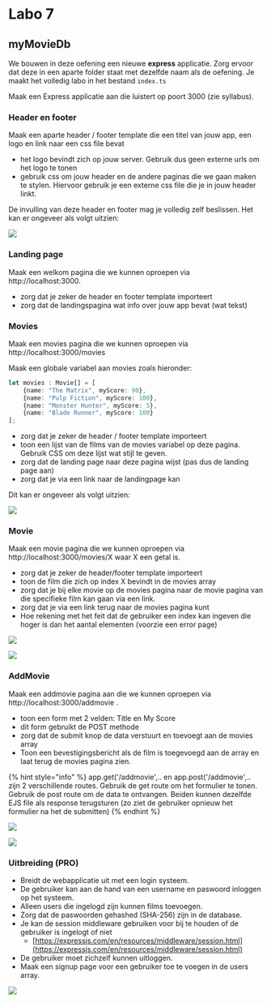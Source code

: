 # Labo 7

## myMovieDb

We bouwen in deze oefening een nieuwe **express** applicatie. Zorg ervoor dat deze in een aparte folder staat met dezelfde naam als de oefening. Je maakt het volledig labo in het bestand `index.ts`

Maak een Express applicatie aan die luistert op poort 3000 (zie syllabus).

### Header en footer

Maak een aparte header / footer template die een titel van jouw app, een logo en link naar een css file bevat

* het logo bevindt zich op jouw server. Gebruik dus geen externe urls om het logo te tonen
* gebruik css om jouw header en de andere paginas die we gaan maken te stylen. Hiervoor gebruik je een externe css file die je in jouw header linkt.

De invulling van deze header en footer mag je volledig zelf beslissen. Het kan er ongeveer als volgt uitzien:

![](<../.gitbook/assets/Screenshot 2022-03-21 at 13.38.30.png>)

### Landing page

Maak een welkom pagina die we kunnen oproepen via http://localhost:3000.&#x20;

* zorg dat je zeker de header en footer template importeert
* zorg dat de landingspagina wat info over jouw app bevat (wat tekst)

### Movies

Maak een movies pagina die we kunnen oproepen via http://localhost:3000/movies

Maak een globale variabel aan movies zoals hieronder:

```typescript
let movies : Movie[] = [
    {name: "The Matrix", myScore: 90},
    {name: "Pulp Fiction", myScore: 100},
    {name: "Monster Hunter", myScore: 5},
    {name: "Blade Runner", myScore: 100}
];
```

* zorg dat je zeker de header / footer template importeert
* toon een lijst van de films van de movies variabel op deze pagina. Gebruik CSS om deze lijst wat stijl te geven.
* zorg dat de landing page naar deze pagina wijst (pas dus de landing page aan)
* zorg dat je via een link naar de landingpage kan

Dit kan er ongeveer als volgt uitzien:

![](<../.gitbook/assets/Screenshot 2022-03-21 at 13.51.08.png>)



### Movie

Maak een movie pagina die we kunnen oproepen via http://localhost:3000/movies/X waar X een getal is.

* zorg dat je zeker de header/footer template importeert
* toon de film die zich op index X bevindt in de movies array
* zorg dat je bij elke movie op de movies pagina naar de movie pagina van die specifieke film kan gaan via een link.&#x20;
* zorg dat je via een link terug naar de movies pagina kunt
* Hoe rekening met het feit dat de gebruiker een index kan ingeven die hoger is dan het aantal elementen (voorzie een error page)

![](<../.gitbook/assets/Screenshot 2022-03-21 at 14.02.49.png>)

![](<../.gitbook/assets/Screenshot 2022-03-21 at 14.02.56.png>)

### AddMovie

Maak een addmovie pagina aan die we kunnen oproepen via http://localhost:3000/addmovie .

* toon een form met 2 velden: Title en My Score
* dit form gebruikt de POST methode
* zorg dat de submit knop de data verstuurt en toevoegt aan de movies array
* Toon een bevestigingsbericht als de film is toegevoegd aan de array en laat terug de movies pagina zien.

{% hint style="info" %}
app.get('/addmovie',.. en app.post('/addmovie',.. zijn 2 verschillende routes. Gebruik de get route om het formulier te tonen. Gebruik de post route om de data te ontvangen. Beiden kunnen dezelfde EJS file als response terugsturen (zo ziet de gebruiker opnieuw het formulier na het de submitten)
{% endhint %}

![](<../.gitbook/assets/Screenshot 2022-03-21 at 14.33.06.png>)

![](<../.gitbook/assets/Screenshot 2022-03-21 at 14.33.19.png>)



### Uitbreiding (PRO)

* Breidt de webapplicatie uit met een login systeem.
* De gebruiker kan aan de hand van een username en paswoord inloggen op het systeem.
* Alleen users die ingelogd zijn kunnen films toevoegen.
* Zorg dat de paswoorden gehashed (SHA-256) zijn in de database.
* Je kan de session middleware gebruiken voor bij te houden of de gebruiker is ingelogt of niet
  * [https://expressjs.com/en/resources/middleware/session.html](https://expressjs.com/en/resources/middleware/session.html)
* De gebruiker moet zichzelf kunnen uitloggen.
* Maak een signup page voor een gebruiker toe te voegen in de users array.

![](../.gitbook/assets/loginsystem.gif)
